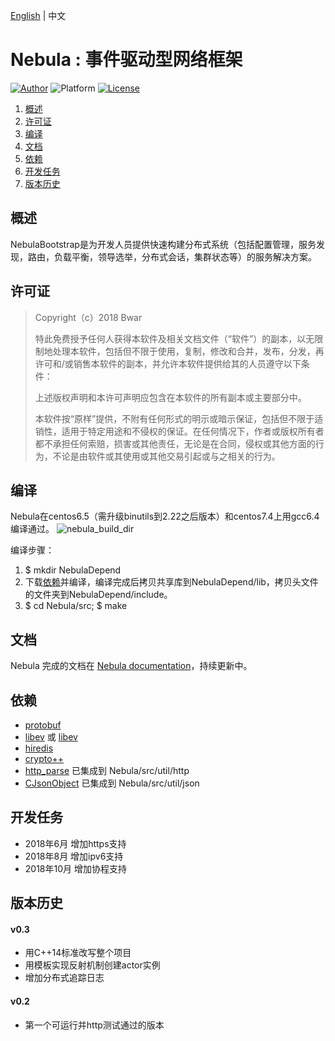 [English](/README.md) | 中文
# Nebula : 事件驱动型网络框架
[![Author](https://img.shields.io/badge/author-@Bwar-blue.svg?style=flat)](cqc@vip.qq.com)  ![Platform](https://img.shields.io/badge/platform-Linux-green.svg?style=flat) [![License](https://img.shields.io/github/license/mashape/apistatus.svg)](LICENSE)<br/>

1. [概述](#Overview)
2. [许可证](#License)
3. [编译](#Building)
4. [文档](#Documentation)
5. [依赖](#DependOn)
6. [开发任务](#TODO)
7. [版本历史](#ChangeLog)

<a name="Overview"></a>
## 概述 

NebulaBootstrap是为开发人员提供快速构建分布式系统（包括配置管理，服务发现，路由，负载平衡，领导选举，分布式会话，集群状态等）的服务解决方案。

<a name="License"></a>
## 许可证
> Copyright（c）2018 Bwar
>
> 特此免费授予任何人获得本软件及相关文档文件（“软件”）的副本，以无限制地处理本软件，包括但不限于使用，复制，修改和合并，发布，分发，再许可和/或销售本软件的副本，并允许本软件提供给其的人员遵守以下条件：
>
> 上述版权声明和本许可声明应包含在本软件的所有副本或主要部分中。
>
> 本软件按“原样”提供，不附有任何形式的明示或暗示保证，包括但不限于适销性，适用于特定用途和不侵权的保证。在任何情况下，作者或版权所有者都不承担任何索赔，损害或其他责任，无论是在合同，侵权或其他方面的行为，不论是由软件或其使用或其他交易引起或与之相关的行为。

<a name="Building"></a>
## 编译
Nebula在centos6.5（需升级binutils到2.22之后版本）和centos7.4上用gcc6.4编译通过。
![nebula_build_dir](docs/image/build_dir.png)

编译步骤：
  1. $ mkdir NebulaDepend
  2. 下载[依赖](#DependOn)并编译，编译完成后拷贝共享库到NebulaDepend/lib，拷贝头文件的文件夹到NebulaDepend/include。
  3. $ cd Nebula/src; $ make

<a name="Documentation"></a>
## 文档
Nebula 完成的文档在 [Nebula documentation](https://github.com/Bwar/Nebula/wiki)，持续更新中。

<a name="DependOn"></a>
## 依赖 
   * [protobuf](https://github.com/google/protobuf)
   * [libev](http://software.schmorp.de/pkg/libev.html) 或 [libev](https://github.com/kindy/libev)
   * [hiredis](https://github.com/redis/hiredis)
   * [crypto++](http://www.cryptopp.com)
   * [http_parse](https://github.com/nodejs/http-parser) 已集成到 Nebula/src/util/http
   * [CJsonObject](https://github.com/Bwar/CJsonObject) 已集成到 Nebula/src/util/json

<a name="TODO"></a>
## 开发任务
   - 2018年6月 增加https支持
   - 2018年8月 增加ipv6支持
   - 2018年10月 增加协程支持

<a name="ChangeLog"></a>
## 版本历史
#### v0.3
   - 用C++14标准改写整个项目
   - 用模板实现反射机制创建actor实例
   - 增加分布式追踪日志
#### v0.2
   - 第一个可运行并http测试通过的版本
<br/>


